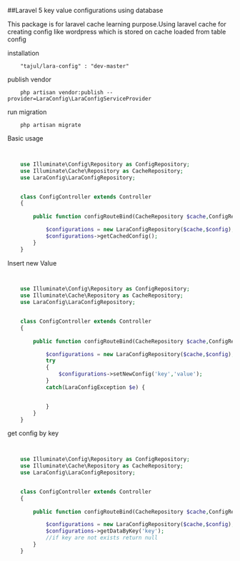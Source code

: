 ##Laravel 5 key value configurations using database

This package is for laravel cache learning purpose.Using laravel cache for creating config like wordpress which is stored on cache loaded from table config


installation
```
    "tajul/lara-config" : "dev-master"
```


publish vendor
```
    php artisan vendor:publish --provider=LaraConfig\LaraConfigServiceProvider

```

run migration
```
    php artisan migrate 
```


Basic usage
```php
    

    use Illuminate\Config\Repository as ConfigRepository;
    use Illuminate\Cache\Repository as CacheRepository;
    use LaraConfig\LaraConfigRepository;


    class ConfigController extends Controller
    {
    
        public function configRouteBind(CacheRepository $cache,ConfigRepository $config) {

            $configurations = new LaraConfigRepository($cache,$config);
            $configurations->getCachedConfig();
        }
    }
```


Insert new Value
```php
    

    use Illuminate\Config\Repository as ConfigRepository;
    use Illuminate\Cache\Repository as CacheRepository;
    use LaraConfig\LaraConfigRepository;


    class ConfigController extends Controller
    {
    
        public function configRouteBind(CacheRepository $cache,ConfigRepository $config) {

            $configurations = new LaraConfigRepository($cache,$config);
            try
            {
                $configurations->setNewConfig('key','value');
            }
            catch(LaraConfigException $e) {


            }
        }
    }
```

get config by key
```php
    

    use Illuminate\Config\Repository as ConfigRepository;
    use Illuminate\Cache\Repository as CacheRepository;
    use LaraConfig\LaraConfigRepository;


    class ConfigController extends Controller
    {
    
        public function configRouteBind(CacheRepository $cache,ConfigRepository $config) {

            $configurations = new LaraConfigRepository($cache,$config);
            $configurations->getDataByKey('key');
            //if key are not exists return null
        }
    }
```
